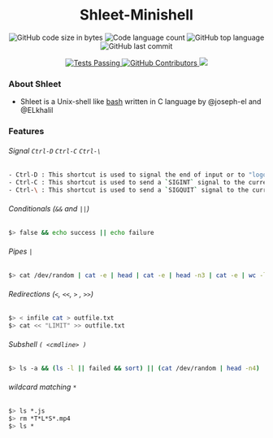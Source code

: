 <h1 align="center">
	Shleet-Minishell
</h1>

<p align="center">
	<img alt="GitHub code size in bytes" src="https://img.shields.io/github/languages/code-size/joseph-el/Shleet-Minishell?color=lightblue" />
	<img alt="Code language count" src="https://img.shields.io/github/languages/count/joseph-el/Shleet-Minishell?color=yellow" />
	<img alt="GitHub top language" src="https://img.shields.io/github/languages/top/joseph-el/Shleet-Minishell?color=blue" />
	<img alt="GitHub last commit" src="https://img.shields.io/github/last-commit/joseph-el/Shleet-Minishell?color=green" />

</p>
  <p align="center">
    <a href="https://github.com/anuraghazra/github-readme-stats/actions">
      <img alt="Tests Passing" src="https://github.com/anuraghazra/github-readme-stats/workflows/Test/badge.svg" />
    </a>
    <a href="https://github.com/anuraghazra/github-readme-stats/graphs/contributors">
      <img alt="GitHub Contributors" src="https://img.shields.io/github/contributors/anuraghazra/github-readme-stats" />
    </a>
    <a href="https://codecov.io/gh/anuraghazra/github-readme-stats">
      <img src="https://codecov.io/gh/anuraghazra/github-readme-stats/branch/master/graph/badge.svg" />
    </a>
  </p>
  
### About Shleet
- Shleet is a Unix-shell like [bash](https://en.wikipedia.org/wiki/Bash_(Unix_shell)) written in C language by @joseph-el and @ELkhalil
### Features

###### Signal `Ctrl-D` `Ctrl-C` `Ctrl-\`
```bash
- Ctrl-D : This shortcut is used to signal the end of input or to "logout" of a shell.
- Ctrl-C : This shortcut is used to send a `SIGINT` signal to the currently running process, which usually causes it to terminate.
- Ctrl-\ : This shortcut is used to send a `SIGQUIT` signal to the currently running process, which will usually cause it to terminate and produce a core dump.
```

###### Conditionals (`&&` and `||`)
```bash
$> false && echo success || echo failure
```
###### Pipes `|`

```bash
$> cat /dev/random | cat -e | head | cat -e | head -n3 | cat -e | wc -l
```
###### Redirections (`<`, `<<`, `>` , `>>`)

```bash
$> < infile cat > outfile.txt
$> cat << "LIMIT" >> outfile.txt
```

###### Subshell ``( <cmdline> )``
```bash
$> ls -a && (ls -l || failed && sort) || (cat /dev/random | head -n4)
```

###### wildcard matching `*`

```bash
$> ls *.js
$> rm *T*L*S*.mp4
$> ls *
```

